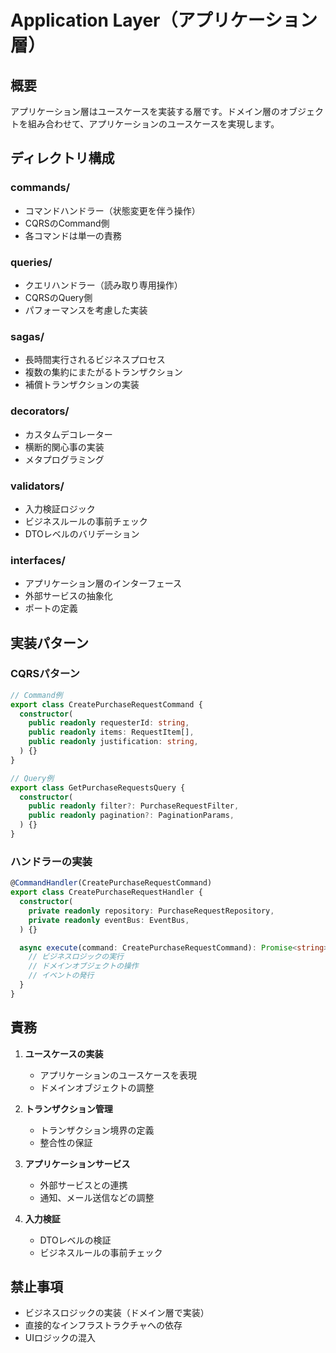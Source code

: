 # Application Layer（アプリケーション層）

## 概要
アプリケーション層はユースケースを実装する層です。ドメイン層のオブジェクトを組み合わせて、アプリケーションのユースケースを実現します。

## ディレクトリ構成

### commands/
- コマンドハンドラー（状態変更を伴う操作）
- CQRSのCommand側
- 各コマンドは単一の責務

### queries/
- クエリハンドラー（読み取り専用操作）
- CQRSのQuery側
- パフォーマンスを考慮した実装

### sagas/
- 長時間実行されるビジネスプロセス
- 複数の集約にまたがるトランザクション
- 補償トランザクションの実装

### decorators/
- カスタムデコレーター
- 横断的関心事の実装
- メタプログラミング

### validators/
- 入力検証ロジック
- ビジネスルールの事前チェック
- DTOレベルのバリデーション

### interfaces/
- アプリケーション層のインターフェース
- 外部サービスの抽象化
- ポートの定義

## 実装パターン

### CQRSパターン
```typescript
// Command例
export class CreatePurchaseRequestCommand {
  constructor(
    public readonly requesterId: string,
    public readonly items: RequestItem[],
    public readonly justification: string,
  ) {}
}

// Query例
export class GetPurchaseRequestsQuery {
  constructor(
    public readonly filter?: PurchaseRequestFilter,
    public readonly pagination?: PaginationParams,
  ) {}
}
```

### ハンドラーの実装
```typescript
@CommandHandler(CreatePurchaseRequestCommand)
export class CreatePurchaseRequestHandler {
  constructor(
    private readonly repository: PurchaseRequestRepository,
    private readonly eventBus: EventBus,
  ) {}

  async execute(command: CreatePurchaseRequestCommand): Promise<string> {
    // ビジネスロジックの実行
    // ドメインオブジェクトの操作
    // イベントの発行
  }
}
```

## 責務

1. **ユースケースの実装**
   - アプリケーションのユースケースを表現
   - ドメインオブジェクトの調整

2. **トランザクション管理**
   - トランザクション境界の定義
   - 整合性の保証

3. **アプリケーションサービス**
   - 外部サービスとの連携
   - 通知、メール送信などの調整

4. **入力検証**
   - DTOレベルの検証
   - ビジネスルールの事前チェック

## 禁止事項

- ビジネスロジックの実装（ドメイン層で実装）
- 直接的なインフラストラクチャへの依存
- UIロジックの混入
